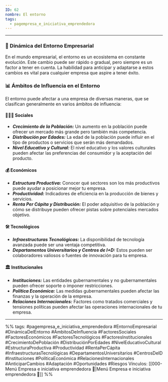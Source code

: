```yaml
---
ID: 62
nombre: El entorno
tags:
  - pagempresa_e_iniciativa_emprendedora
---
```

___
### 🔄 Dinámica del Entorno Empresarial

En el mundo empresarial, el entorno es un ecosistema en constante evolución. Este cambio puede ser rápido o gradual, pero siempre es un factor a tener en cuenta. La habilidad para anticipar y adaptarse a estos cambios es vital para cualquier empresa que aspire a tener éxito. 

### 📊 Ámbitos de Influencia en el Entorno

El entorno puede afectar a una empresa de diversas maneras, que se clasifican generalmente en varios ámbitos de influencia:

#### 🧑‍🤝‍🧑 Sociales

* ***Crecimiento de la Población:*** Un aumento en la población puede ofrecer un mercado más grande pero también más competencia.
* ***Distribución por Edades:*** La edad de la población puede influir en el tipo de productos o servicios que serán más demandados.
* ***Nivel Educativo y Cultural:*** El nivel educativo y los valores culturales pueden afectar las preferencias del consumidor y la aceptación del producto.

#### 💰 Económicos

* ***Estructura Productiva:*** Conocer qué sectores son los más productivos puede ayudar a posicionar mejor tu empresa.
* ***Productividad:*** Indicadores de eficiencia en la producción de bienes y servicios.
* ***Renta Per Cápita y Distribución:*** El poder adquisitivo de la población y cómo se distribuye pueden ofrecer pistas sobre potenciales mercados objetivo.

#### 🛠️ Tecnológicos

* ***Infraestructuras Tecnológicas:*** La disponibilidad de tecnología avanzada puede ser una ventaja competitiva.
* ***Departamentos Universitarios y Centros de I+D:*** Estos pueden ser colaboradores valiosos o fuentes de innovación para tu empresa.

#### 🏛️ Institucionales

* ***Instituciones:*** Las entidades gubernamentales y no gubernamentales pueden ofrecer soporte o imponer restricciones.
* ***Política Económica:*** Las medidas gubernamentales pueden afectar las finanzas y la operación de la empresa.
* ***Relaciones Internacionales:*** Factores como tratados comerciales y tensiones políticas pueden afectar las operaciones internacionales de tu empresa.
____
%%
tags:  #pagempresa_e_iniciativa_emprendedora #EntornoEmpresarial #DinámicaDelEntorno #ÁmbitosDeInfluencia #FactoresSociales #FactoresEconómicos #FactoresTecnológicos #FactoresInstitucionales #CrecimientoDePoblación #DistribuciónPorEdades #NivelEducativoCultural #EstructuraProductiva #Productividad #RentaPerCápita #InfraestructurasTecnológicas #DepartamentosUniversitarios #CentrosDeID #Instituciones #PolíticaEconómica #RelacionesInternacionales #AnticiparCambios #Adaptación #Oportunidades #Riesgos
Vínculos:  [[000-Menú Empresa e iniciativa emprendedora 📃|Menú Empresa e iniciativa emprendedora 📃]]
%%